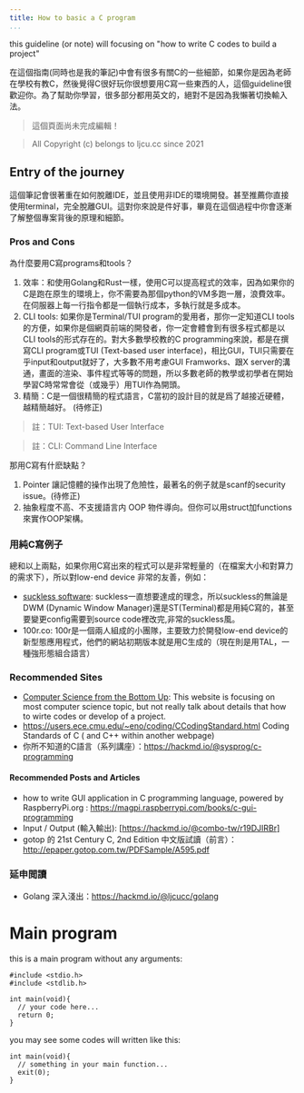 ```yaml
---
title: How to basic a C program
...
```



this guideline (or note) will focusing on "how to write C codes to build a project"


在這個指南(同時也是我的筆記)中會有很多有關C的一些細節，如果你是因為老師在學校有教C，然後覺得C很好玩你很想要用C寫一些東西的人，這個guideline很歡迎你。為了幫助你學習，很多部分都用英文的，絕對不是因為我懶著切換輸入法。

> 這個頁面尚未完成編輯！

> All Copyright (c) belongs to ljcu.cc since 2021

## Entry of the journey

這個筆記會很著重在如何脫離IDE，並且使用非IDE的環境開發。甚至推薦你直接使用terminal，完全脫離GUI。這對你來說是件好事，畢竟在這個過程中你會逐漸了解整個專案背後的原理和細節。

### Pros and Cons

為什麼要用C寫programs和tools？

1. 效率：和使用Golang和Rust一樣，使用C可以提高程式的效率，因為如果你的C是跑在原生的環境上，你不需要為那個python的VM多跑一層，浪費效率。在伺服器上每一行指令都是一個執行成本，多執行就是多成本。
2. CLI tools: 如果你是Terminal/TUI program的愛用者，那你一定知道CLI tools的方便，如果你是個網頁前端的開發者，你一定會體會到有很多程式都是以CLI tools的形式存在的。對大多數學校教的C programming來說，都是在撰寫CLI program或TUI (Text-based user interface)，相比GUI，TUI只需要在乎input和output就好了，大多數不用考慮GUI Framworks、跟X server的溝通，畫面的渲染、事件程式等等的問題，所以多數老師的教學或初學者在開始學習C時常常會從（或幾乎）用TUI作為開頭。
3. 精簡：C是一個很精簡的程式語言，C當初的設計目的就是爲了越接近硬體，越精簡越好。 (待修正)

> 註：TUI: Text-based User Interface

> 註：CLI: Command Line Interface

那用C寫有什麽缺點？

1. Pointer 讓記憶體的操作出現了危險性，最著名的例子就是scanf的security issue。(待修正)
2. 抽象程度不高、不支援語言内 OOP 物件導向。但你可以用struct加functions來實作OOP架構。

### 用純C寫例子

總和以上兩點，如果你用C寫出來的程式可以是非常輕量的（在檔案大小和對算力的需求下），所以對low-end device 非常的友善，例如：

* [suckless software](https://suckless.org): suckless一直想要達成的理念，所以suckless的無論是DWM (Dynamic Window Manager)還是ST(Terminal)都是用純C寫的，甚至要變更config需要到source code裡改完,非常的suckless風。
* 100r.co: 100r是一個兩人組成的小團隊，主要致力於開發low-end device的新型態應用程式，他們的網站初期版本就是用C生成的（現在則是用TAL，一種強形態組合語言）

### Recommended Sites

* [Computer Science from the Bottom Up](https://www.bottomupcs.com): This website is focusing on most computer science topic, but not really talk about details that how to wirte codes or develop of a project.
* https://users.ece.cmu.edu/~eno/coding/CCodingStandard.html Coding Standards of C ( and C++ within another webpage)
* 你所不知道的C語言（系列講座）：https://hackmd.io/@sysprog/c-programming

#### Recommended Posts and Articles

* how to write GUI application in C programming language, powered by RaspberryPi.org : https://magpi.raspberrypi.com/books/c-gui-programming
* Input / Output (輸入輸出): [https://hackmd.io/@combo-tw/r19DJIRBr]
* gotop 的 21st Century C, 2nd Edition 中文版試讀（前言）：http://epaper.gotop.com.tw/PDFSample/A595.pdf

### 延申閲讀

* Golang 深入淺出：https://hackmd.io/@ljcucc/golang

# Main program

this is a main program without any arguments:

```c=
#include <stdio.h>
#include <stdlib.h>

int main(void){
  // your code here...
  return 0;
}
```

you may see some codes will written like this:

```c=
int main(void){
  // something in your main function...
  exit(0);
}
```